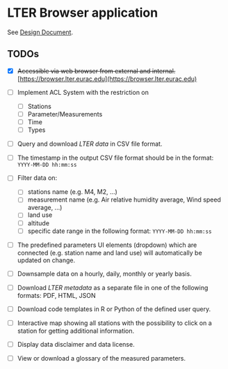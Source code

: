 # LTER Browser application

See [Design Document](https://gitlab.inf.unibz.it/lter/design/blob/master/browser.md).

## TODOs

* [x] ~~Accessible via web browser from external and internal.~~ [https://browser.lter.eurac.edu](https://browser.lter.eurac.edu)
* [ ] Implement ACL System with the restriction on
	* [ ] Stations
	* [ ] Parameter/Measurements
	* [ ] Time
	* [ ] Types
* [ ] Query and download *LTER data* in CSV file format.
* [ ] The timestamp in the output CSV file format should be in the format: `YYYY-MM-DD hh:mm:ss`
* [ ] Filter data on:
	* [ ] stations name (e.g. M4, M2, ...)
	* [ ] measurement name (e.g. Air relative humidity average, Wind speed average, ...)
	* [ ] land use
	* [ ] altitude
	* [ ] specific date range in the following format: `YYYY-MM-DD hh:mm:ss`
* [ ] The predefined parameters UI elements (dropdown) which are connected (e.g. station name and land use) will automatically be updated on change.
* [ ] Downsample data on a hourly, daily, monthly or yearly basis.
* [ ] Download *LTER metadata* as a separate file in one of the following formats: PDF, HTML, JSON
* [ ] Download code templates in R or Python of the defined user query.
* [ ] Interactive map showing all stations with the possibility to click on a station for getting additional information.
* [ ] Display data disclaimer and data license.
* [ ] View or download a glossary of the measured parameters.


